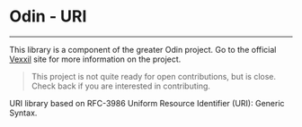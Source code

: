 # Odin - URI

--- 

This library is a component of the greater Odin project. Go to the official [Vexxil](http://www.vexxil.com/projects/odin) site for more information on the project.

> This project is not quite ready for open contributions, but is close. Check back if you are interested in contributing.

URI library based on RFC-3986 Uniform Resource Identifier (URI): Generic Syntax.